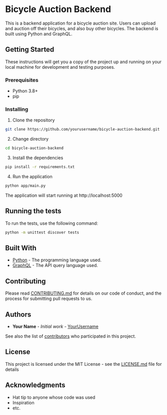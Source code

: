 # Bicycle Auction Backend

This is a backend application for a bicycle auction site. Users can upload and auction off their bicycles, and also buy other bicycles. The backend is built using Python and GraphQL.

## Getting Started

These instructions will get you a copy of the project up and running on your local machine for development and testing purposes.

### Prerequisites

- Python 3.8+
- pip

### Installing

1. Clone the repository
```bash
git clone https://github.com/yourusername/bicycle-auction-backend.git
```

2. Change directory
```bash
cd bicycle-auction-backend
```

3. Install the dependencies
```bash
pip install -r requirements.txt
```

4. Run the application
```bash
python app/main.py
```

The application will start running at http://localhost:5000

## Running the tests

To run the tests, use the following command:

```bash
python -m unittest discover tests
```

## Built With

- [Python](https://www.python.org/) - The programming language used.
- [GraphQL](https://graphql.org/) - The API query language used.

## Contributing

Please read [CONTRIBUTING.md](https://gist.github.com/yourusername/bicycle-auction-backend/CONTRIBUTING.md) for details on our code of conduct, and the process for submitting pull requests to us.

## Authors

- **Your Name** - *Initial work* - [YourUsername](https://github.com/yourusername)

See also the list of [contributors](https://github.com/yourusername/bicycle-auction-backend/contributors) who participated in this project.

## License

This project is licensed under the MIT License - see the [LICENSE.md](LICENSE.md) file for details

## Acknowledgments

- Hat tip to anyone whose code was used
- Inspiration
- etc.